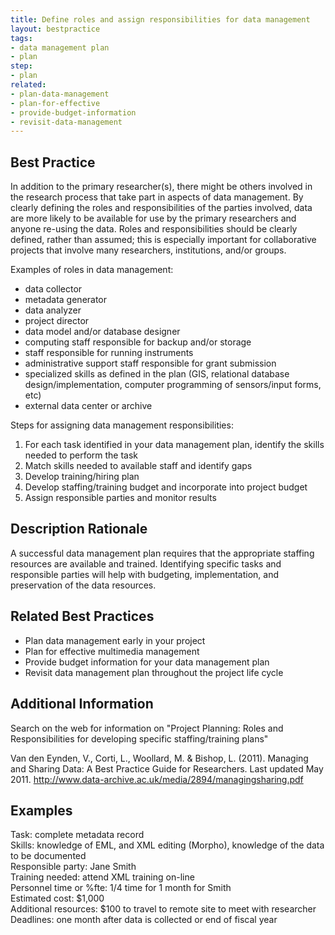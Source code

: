 ```yaml
---
title: Define roles and assign responsibilities for data management
layout: bestpractice
tags:
- data management plan
- plan
step:
- plan
related:
- plan-data-management
- plan-for-effective
- provide-budget-information
- revisit-data-management
---
```



## Best Practice
In addition to the primary researcher(s), there might be others involved in the research process that take part in aspects of data management. By clearly defining the roles and responsibilities of the parties involved, data are more likely to be available for use by the primary researchers and anyone re-using the data. Roles and responsibilities should be clearly defined, rather than assumed; this is especially important for collaborative projects that involve many researchers, institutions, and/or groups.

Examples of roles in data management:

- data collector
- metadata generator
- data analyzer
- project director
- data model and/or database designer
- computing staff responsible for backup and/or storage
- staff responsible for running instruments
- administrative support staff responsible for grant submission
- specialized skills as defined in the plan (GIS, relational database design/implementation, computer programming of sensors/input forms, etc)
- external data center or archive

Steps for assigning data management responsibilities:

1. For each task identified in your data management plan, identify the skills needed to perform the task
2. Match skills needed to available staff and identify gaps
3. Develop training/hiring plan
4. Develop staffing/training budget and incorporate into project budget
5. Assign responsible parties and monitor results

## Description Rationale 
A successful data management plan requires that the appropriate staffing resources are available and trained. Identifying specific tasks and responsible parties will help with budgeting, implementation, and preservation of the data resources.

## Related Best Practices
- Plan data management early in your project
- Plan for effective multimedia management
- Provide budget information for your data management plan
- Revisit data management plan throughout the project life cycle

## Additional Information
Search on the web for information on "Project Planning: Roles and Responsibilities for developing specific staffing/training plans"

Van den Eynden, V., Corti, L., Woollard, M. & Bishop, L. (2011). Managing and Sharing Data: A Best Practice Guide for Researchers. Last updated May 2011. http://www.data-archive.ac.uk/media/2894/managingsharing.pdf

## Examples
Task: complete metadata record  
Skills: knowledge of EML, and XML editing (Morpho), knowledge of the data to be documented  
Responsible party: Jane Smith  
Training needed: attend XML training on-line  
Personnel time or %fte: 1/4 time for 1 month for Smith  
Estimated cost: $1,000  
Additional resources: $100 to travel to remote site to meet with researcher  
Deadlines: one month after data is collected or end of fiscal year  
